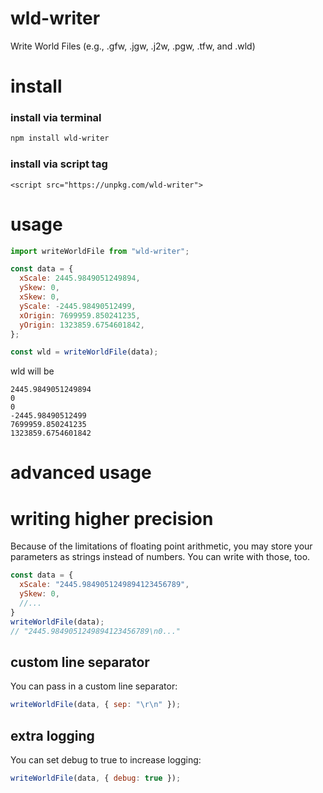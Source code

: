 # wld-writer
Write World Files (e.g., .gfw, .jgw, .j2w, .pgw, .tfw, and .wld)

# install
### install via terminal
```bash
npm install wld-writer
```
### install via script tag
```
<script src="https://unpkg.com/wld-writer">
```

# usage
```js
import writeWorldFile from "wld-writer";

const data = {
  xScale: 2445.9849051249894,
  ySkew: 0,
  xSkew: 0,
  yScale: -2445.98490512499,
  xOrigin: 7699959.850241235,
  yOrigin: 1323859.6754601842,
};

const wld = writeWorldFile(data);
```
wld will be
```text
2445.9849051249894
0
0
-2445.98490512499
7699959.850241235
1323859.6754601842

```

# advanced usage
# writing higher precision
Because of the limitations of floating point arithmetic,
you may store your parameters as strings instead of numbers.
You can write with those, too.
```js
const data = {
  xScale: "2445.9849051249894123456789",
  ySkew: 0,
  //...
}
writeWorldFile(data);
// "2445.9849051249894123456789\n0..."
```

## custom line separator
You can pass in a custom line separator:
```js
writeWorldFile(data, { sep: "\r\n" });
```

## extra logging
You can set debug to true to increase logging:
```js
writeWorldFile(data, { debug: true });
```
